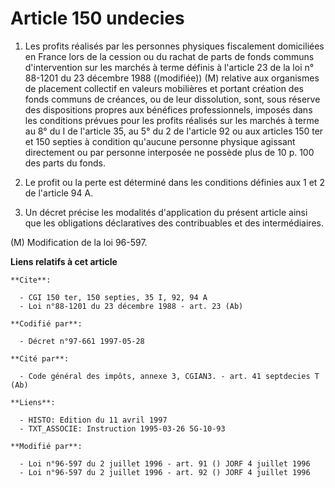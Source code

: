 # Article 150 undecies

1. Les profits réalisés par les personnes physiques fiscalement domiciliées en France lors de la cession ou du rachat de
parts de fonds communs d'intervention sur les marchés à terme définis à l'article 23 de la loi n° 88-1201 du 23 décembre 1988
((modifiée)) (M) relative aux organismes de placement collectif en valeurs mobilières et portant création des fonds communs
de créances, ou de leur dissolution, sont, sous réserve des dispositions propres aux bénéfices professionnels, imposés dans
les conditions prévues pour les profits réalisés sur les marchés à terme au 8° du I de l'article 35, au 5° du 2 de l'article
92 ou aux articles 150 ter et 150 septies à condition qu'aucune personne physique agissant directement ou par personne
interposée ne possède plus de 10 p. 100 des parts du fonds.

2. Le profit ou la perte est déterminé dans les conditions définies aux 1 et 2 de l'article 94 A.

3. Un décret précise les modalités d'application du présent article ainsi que les obligations déclaratives des contribuables
et des intermédiaires.

(M) Modification de la loi 96-597.

**Liens relatifs à cet article**

	**Cite**:

	  - CGI 150 ter, 150 septies, 35 I, 92, 94 A
	  - Loi n°88-1201 du 23 décembre 1988 - art. 23 (Ab)

	**Codifié par**:

	  - Décret n°97-661 1997-05-28

	**Cité par**:

	  - Code général des impôts, annexe 3, CGIAN3. - art. 41 septdecies T (Ab)

	**Liens**:

	  - HISTO: Edition du 11 avril 1997
	  - TXT_ASSOCIE: Instruction 1995-03-26 5G-10-93

	**Modifié par**:

	  - Loi n°96-597 du 2 juillet 1996 - art. 91 () JORF 4 juillet 1996
	  - Loi n°96-597 du 2 juillet 1996 - art. 92 () JORF 4 juillet 1996
